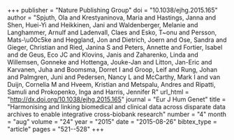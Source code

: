 +++
publisher = "Nature Publishing Group"
doi = "10.1038/ejhg.2015.165"
author = "Spjuth, Ola and Krestyaninova, Maria and Hastings, Janna and Shen, Huei-Yi and Heikkinen, Jani and Waldenberger, Melanie and Langhammer, Arnulf and Ladenvall, Claes and Esko, T~onu and Persson, Mats-\u00c5ke and Heggland, Jon and Dietrich, Joern and Ose, Sandra and Gieger, Christian and Ried, Janina S and Peters, Annette and Fortier, Isabel and de Geus, Eco JC and Klovins, Janis and Zaharenko, Linda and Willemsen, Gonneke and Hottenga, Jouke-Jan and Litton, Jan-Eric and Karvanen, Juha and Boomsma, Dorret I and Groop, Leif and Rung, Johan and Palmgren, Juni and Pedersen, Nancy L and McCarthy, Mark I and van Duijn, Cornelia M and Hveem, Kristian and Metspalu, Andres and Ripatti, Samuli and Prokopenko, Inga and Harris, Jennifer R"
url_html = "http://dx.doi.org/10.1038/ejhg.2015.165"
journal = "Eur J Hum Genet"
title = "Harmonising and linking biomedical and clinical data across disparate data archives to enable integrative cross-biobank research"
number = "4"
month = "aug"
volume = "24"
year = "2015"
date = "2015-08-26"
bibtex_type = "article"
pages = "521--528"
+++


